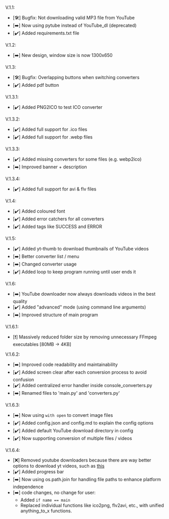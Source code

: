 V.1.1: 
- [🛠️] Bugfix: Not downloading valid MP3 file from YouTube
- [➡️] Now using pytube instead of YouTube_dl (deprecated)
- [✔️] Added requirements.txt file

V.1.2:
- [➡️] New design, window size is now 1300x650

V.1.3:
- [🛠️] Bugfix: Overlapping buttons when switching converters
- [✔️] Added pdf button

V.1.3.1:
- [✔️] Added PNG2ICO to test ICO converter

V.1.3.2:
- [✔️] Added full support for .ico files
- [✔️] Added full support for .webp files

V.1.3.3:
- [✔️] Added missing converters for some files (e.g. webp2ico)
- [➡️] Improved banner + description

V.1.3.4:
- [✔️] Added full support for avi & flv files

V.1.4:
- [✔️] Added coloured font
- [✔️] Added error catchers for all converters
- [✔️] Added tags like SUCCESS and ERROR

V.1.5:
- [✔️] Added yt-thumb to download thumbnails of YouTube videos
- [➡️] Better converter list / menu
- [➡️] Changed converter usage
- [✔️] Added loop to keep program running until user ends it

V.1.6:
- [➡️] YouTube downloader now always downloads videos in the best quality
- [✔️] Added "advanced" mode (using command line arguments)
- [➡️] Improved structure of main program

V.1.6.1:
- [❗] Massively reduced folder size by removing unnecessary FFmpeg executables [80MB -> 4KB]


V.1.6.2:
- [➡️] Improved code readability and maintainability
- [✔️] Added screen clear after each conversion process to avoid confusion
- [✔️] Added centralized error handler inside console_converters.py
- [➡️] Renamed files to 'main.py' and 'converters.py'

V.1.6.3:
- [➡️] Now using `with open` to convert image files
- [✔️] Added config.json and config.md to explain the config options
- [✔️] Added default YouTube download directory in config
- [✔️] Now supporting conversion of multiple files / videos

V.1.6.4:
- [❌] Removed youtube downloaders because there are way better options to download yt videos, such as 
[this](https://github.com/Tyrrrz/YoutubeDownloader)
- [✔️] Added progress bar
- [➡️] Now using os.path.join for handling file paths to enhance platform independence
- [➡️] code changes, no change for user:
  - Added `if name == main`
  - Replaced individual functions like ico2png, flv2avi, etc., with unified anything_to_x functions.

